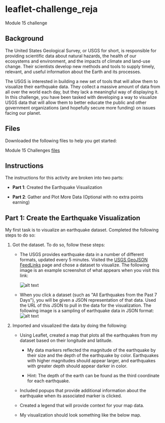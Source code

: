 # leaflet-challenge_reja
Module 15 challenge


## Background ## 

The United States Geological Survey, or USGS for short, is responsible for providing scientific data about natural hazards, the health of our ecosystems and environment, and the impacts of climate and land-use change. Their scientists develop new methods and tools to supply timely, relevant, and useful information about the Earth and its processes.

The USGS is interested in building a new set of tools that will allow them to visualize their earthquake data. They collect a massive amount of data from all over the world each day, but they lack a meaningful way of displaying it. In this challenge, you have been tasked with developing a way to visualize USGS data that will allow them to better educate the public and other government organizations (and hopefully secure more funding) on issues facing our planet.


## Files ##

Downloaded the following files to help you get started:

Module 15 Challenges [files](https://bootcampspot.instructure.com/courses/3819/assignments/56647?module_item_id=1000344)

## Instructions ##

The instructions for this activity are broken into two parts:

- **Part 1**: Created the Earthquake Visualization

- **Part 2**: Gather and Plot More Data (Optional with no extra points earning)

## Part 1: Create the Earthquake Visualization ##

My first task is to visualize an earthquake dataset. Completed the following steps to do so:

1. Got the dataset. To do so, follow these steps:

   - The USGS provides earthquake data in a number of different formats, updated every 5 minutes. Visited the [USGS GeoJSON FeedLinks](https://earthquake.usgs.gov/earthquakes/feed/v1.0/geojson.php) page and chose a dataset to 
     visualize. The following image is an example screenshot of what appears when you visit this link:

     ![alt text](https://github.com/mdyousufreja/leaflet-challenge_reja/assets/135454460/59ce9127-0b54-4bd5-84a9-fca2f75436c5)

   -  When you click a dataset (such as "All Earthquakes from the Past 7 Days"), you will be given a JSON representation of that data. Used the URL of this JSON to pull in the data for the visualization. The following image is a            sampling of earthquake data in JSON format:
     ![alt text](https://github.com/mdyousufreja/leaflet-challenge_reja/assets/135454460/65be5a81-6bc7-4215-a3b8-90a20b78d234)


2. Imported and visualized the data by doing the following:

   - Using Leaflet, created a map that plots all the earthquakes from my dataset based on their longitude and latitude.

       - My data markers reflected the magnitude of the earthquake by their size and the depth of the earthquake by color. Earthquakes with higher magnitudes should appear larger, and earthquakes with greater depth should appear 
         darker in color.

       - Hint: The depth of the earth can be found as the third coordinate for each earthquake.

   - Included popups that provide additional information about the earthquake when its associated marker is clicked.

   - Created a legend that will provide context for your map data.

   - My visualization should look something like the below map.
